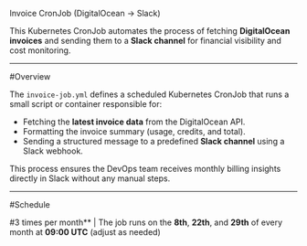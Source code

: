 Invoice CronJob (DigitalOcean → Slack)

This Kubernetes CronJob automates the process of fetching **DigitalOcean invoices** and sending them to a **Slack channel** for financial visibility and cost monitoring.

---

#Overview

The `invoice-job.yml` defines a scheduled Kubernetes CronJob that runs a small script or container responsible for:

- Fetching the **latest invoice data** from the DigitalOcean API.
- Formatting the invoice summary (usage, credits, and total).
- Sending a structured message to a predefined **Slack channel** using a Slack webhook.

This process ensures the DevOps team receives monthly billing insights directly in Slack without any manual steps.

---

#Schedule

#3 times per month** | The job runs on the **8th**, **22th**, and **29th** of every month at **09:00 UTC** (adjust as needed)

